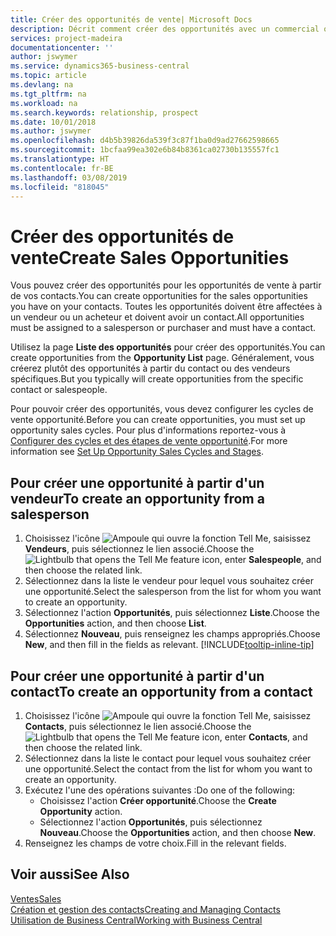 ```yaml
---
title: Créer des opportunités de vente| Microsoft Docs
description: Décrit comment créer des opportunités avec un commercial ou un contact dans Business Central.
services: project-madeira
documentationcenter: ''
author: jswymer
ms.service: dynamics365-business-central
ms.topic: article
ms.devlang: na
ms.tgt_pltfrm: na
ms.workload: na
ms.search.keywords: relationship, prospect
ms.date: 10/01/2018
ms.author: jswymer
ms.openlocfilehash: d4b5b39826da539f3c87f1ba0d9ad27662598665
ms.sourcegitcommit: 1bcfaa99ea302e6b84b8361ca02730b135557fc1
ms.translationtype: HT
ms.contentlocale: fr-BE
ms.lasthandoff: 03/08/2019
ms.locfileid: "818045"
---
```

# <a name="create-sales-opportunities"></a><span data-ttu-id="5bdf3-103">Créer des opportunités de vente</span><span class="sxs-lookup"><span data-stu-id="5bdf3-103">Create Sales Opportunities</span></span>
<span data-ttu-id="5bdf3-104">Vous pouvez créer des opportunités pour les opportunités de vente à partir de vos contacts.</span><span class="sxs-lookup"><span data-stu-id="5bdf3-104">You can create opportunities for the sales opportunities you have on your contacts.</span></span> <span data-ttu-id="5bdf3-105">Toutes les opportunités doivent être affectées à un vendeur ou un acheteur et doivent avoir un contact.</span><span class="sxs-lookup"><span data-stu-id="5bdf3-105">All opportunities must be assigned to a salesperson or purchaser and must have a contact.</span></span>

<span data-ttu-id="5bdf3-106">Utilisez la page **Liste des opportunités** pour créer des opportunités.</span><span class="sxs-lookup"><span data-stu-id="5bdf3-106">You can create opportunities from the **Opportunity List** page.</span></span> <span data-ttu-id="5bdf3-107">Généralement, vous créerez plutôt des opportunités à partir du contact ou des vendeurs spécifiques.</span><span class="sxs-lookup"><span data-stu-id="5bdf3-107">But you typically will create opportunities from the specific contact or salespeople.</span></span>

<span data-ttu-id="5bdf3-108">Pour pouvoir créer des opportunités, vous devez configurer les cycles de vente opportunité.</span><span class="sxs-lookup"><span data-stu-id="5bdf3-108">Before you can create opportunities, you must set up opportunity sales cycles.</span></span> <span data-ttu-id="5bdf3-109">Pour plus d'informations reportez-vous à [Configurer des cycles et des étapes de vente opportunité](marketing-how-setup-opportunity-sales-cycles-stages.md).</span><span class="sxs-lookup"><span data-stu-id="5bdf3-109">For more information see [Set Up Opportunity Sales Cycles and Stages](marketing-how-setup-opportunity-sales-cycles-stages.md).</span></span>

## <a name="to-create-an-opportunity-from-a-salesperson"></a><span data-ttu-id="5bdf3-110">Pour créer une opportunité à partir d'un vendeur</span><span class="sxs-lookup"><span data-stu-id="5bdf3-110">To create an opportunity from a salesperson</span></span>
1. <span data-ttu-id="5bdf3-111">Choisissez l'icône ![Ampoule qui ouvre la fonction Tell Me](media/ui-search/search_small.png "Dites-moi ce que vous voulez faire"), saisissez **Vendeurs**, puis sélectionnez le lien associé.</span><span class="sxs-lookup"><span data-stu-id="5bdf3-111">Choose the ![Lightbulb that opens the Tell Me feature](media/ui-search/search_small.png "Tell me what you want to do") icon, enter **Salespeople**, and then choose the related link.</span></span>
2. <span data-ttu-id="5bdf3-112">Sélectionnez dans la liste le vendeur pour lequel vous souhaitez créer une opportunité.</span><span class="sxs-lookup"><span data-stu-id="5bdf3-112">Select the salesperson from the list for whom you want to create an opportunity.</span></span>
3. <span data-ttu-id="5bdf3-113">Sélectionnez l'action **Opportunités**, puis sélectionnez **Liste**.</span><span class="sxs-lookup"><span data-stu-id="5bdf3-113">Choose the **Opportunities** action, and then choose **List**.</span></span>
4. <span data-ttu-id="5bdf3-114">Sélectionnez **Nouveau**, puis renseignez les champs appropriés.</span><span class="sxs-lookup"><span data-stu-id="5bdf3-114">Choose **New**, and then fill in the fields as relevant.</span></span> [!INCLUDE[tooltip-inline-tip](includes/tooltip-inline-tip_md.md)]  



## <a name="to-create-an-opportunity-from-a-contact"></a><span data-ttu-id="5bdf3-115">Pour créer une opportunité à partir d'un contact</span><span class="sxs-lookup"><span data-stu-id="5bdf3-115">To create an opportunity from a contact</span></span>
1. <span data-ttu-id="5bdf3-116">Choisissez l'icône ![Ampoule qui ouvre la fonction Tell Me](media/ui-search/search_small.png "Dites-moi ce que vous voulez faire"), saisissez **Contacts**, puis sélectionnez le lien associé.</span><span class="sxs-lookup"><span data-stu-id="5bdf3-116">Choose the ![Lightbulb that opens the Tell Me feature](media/ui-search/search_small.png "Tell me what you want to do") icon, enter **Contacts**, and then choose the related link.</span></span>
2. <span data-ttu-id="5bdf3-117">Sélectionnez dans la liste le contact pour lequel vous souhaitez créer une opportunité.</span><span class="sxs-lookup"><span data-stu-id="5bdf3-117">Select the contact from the list for whom you want to create an opportunity.</span></span>
3. <span data-ttu-id="5bdf3-118">Exécutez l'une des opérations suivantes :</span><span class="sxs-lookup"><span data-stu-id="5bdf3-118">Do one of the following:</span></span>
   * <span data-ttu-id="5bdf3-119">Choisissez l'action **Créer opportunité**.</span><span class="sxs-lookup"><span data-stu-id="5bdf3-119">Choose the **Create Opportunity** action.</span></span>
   * <span data-ttu-id="5bdf3-120">Sélectionnez l'action **Opportunités**, puis sélectionnez **Nouveau**.</span><span class="sxs-lookup"><span data-stu-id="5bdf3-120">Choose the  **Opportunities** action, and then choose **New**.</span></span>
4. <span data-ttu-id="5bdf3-121">Renseignez les champs de votre choix.</span><span class="sxs-lookup"><span data-stu-id="5bdf3-121">Fill in the relevant fields.</span></span>

## <a name="see-also"></a><span data-ttu-id="5bdf3-122">Voir aussi</span><span class="sxs-lookup"><span data-stu-id="5bdf3-122">See Also</span></span>
[<span data-ttu-id="5bdf3-123">Ventes</span><span class="sxs-lookup"><span data-stu-id="5bdf3-123">Sales</span></span>](sales-manage-sales.md)  
[<span data-ttu-id="5bdf3-124">Création et gestion des contacts</span><span class="sxs-lookup"><span data-stu-id="5bdf3-124">Creating and Managing Contacts</span></span>](marketing-contacts.md)  
[<span data-ttu-id="5bdf3-125">Utilisation de Business Central</span><span class="sxs-lookup"><span data-stu-id="5bdf3-125">Working with Business Central</span></span>](ui-work-product.md)
